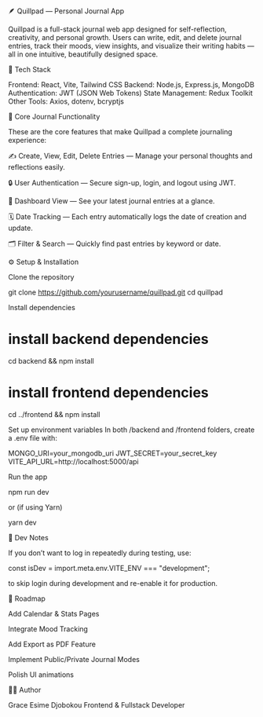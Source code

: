 🪶 Quillpad — Personal Journal App

Quillpad is a full-stack journal web app designed for self-reflection, creativity, and personal growth.
Users can write, edit, and delete journal entries, track their moods, view insights, and visualize their writing habits — all in one intuitive, beautifully designed space.

🚀 Tech Stack

Frontend: React, Vite, Tailwind CSS
Backend: Node.js, Express.js, MongoDB
Authentication: JWT (JSON Web Tokens)
State Management: Redux Toolkit
Other Tools: Axios, dotenv, bcryptjs

🎯 Core Journal Functionality

These are the core features that make Quillpad a complete journaling experience:

✍️ Create, View, Edit, Delete Entries — Manage your personal thoughts and reflections easily.

🔒 User Authentication — Secure sign-up, login, and logout using JWT.

🧭 Dashboard View — See your latest journal entries at a glance.

🗓️ Date Tracking — Each entry automatically logs the date of creation and update.

🗂️ Filter & Search — Quickly find past entries by keyword or date.

⚙️ Setup & Installation

Clone the repository

git clone https://github.com/yourusername/quillpad.git
cd quillpad

Install dependencies

# install backend dependencies

cd backend && npm install

# install frontend dependencies

cd ../frontend && npm install

Set up environment variables
In both /backend and /frontend folders, create a .env file with:

MONGO_URI=your_mongodb_uri
JWT_SECRET=your_secret_key
VITE_API_URL=http://localhost:5000/api

Run the app

npm run dev

or (if using Yarn)

yarn dev

🧪 Dev Notes

If you don’t want to log in repeatedly during testing, use:

const isDev = import.meta.env.VITE_ENV === "development";

to skip login during development and re-enable it for production.

📌 Roadmap

Add Calendar & Stats Pages

Integrate Mood Tracking

Add Export as PDF Feature

Implement Public/Private Journal Modes

Polish UI animations

🧑‍💻 Author

Grace Esime Djobokou
Frontend & Fullstack Developer
